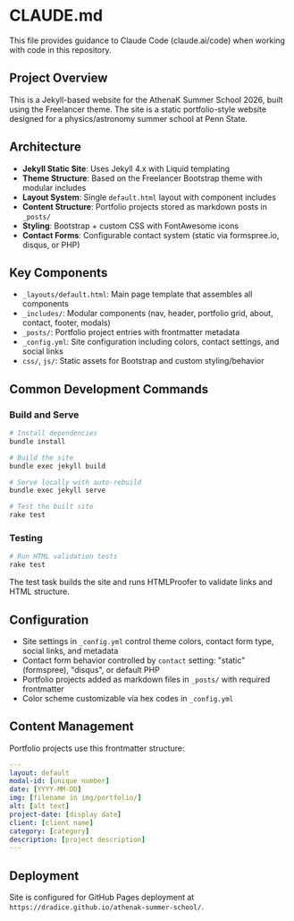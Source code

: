 # CLAUDE.md

This file provides guidance to Claude Code (claude.ai/code) when working with code in this repository.

## Project Overview

This is a Jekyll-based website for the AthenaK Summer School 2026, built using the Freelancer theme. The site is a static portfolio-style website designed for a physics/astronomy summer school at Penn State.

## Architecture

- **Jekyll Static Site**: Uses Jekyll 4.x with Liquid templating
- **Theme Structure**: Based on the Freelancer Bootstrap theme with modular includes
- **Layout System**: Single `default.html` layout with component includes
- **Content Structure**: Portfolio projects stored as markdown posts in `_posts/`
- **Styling**: Bootstrap + custom CSS with FontAwesome icons
- **Contact Forms**: Configurable contact system (static via formspree.io, disqus, or PHP)

## Key Components

- `_layouts/default.html`: Main page template that assembles all components
- `_includes/`: Modular components (nav, header, portfolio grid, about, contact, footer, modals)
- `_posts/`: Portfolio project entries with frontmatter metadata
- `_config.yml`: Site configuration including colors, contact settings, and social links
- `css/`, `js/`: Static assets for Bootstrap and custom styling/behavior

## Common Development Commands

### Build and Serve
```bash
# Install dependencies
bundle install

# Build the site
bundle exec jekyll build

# Serve locally with auto-rebuild
bundle exec jekyll serve

# Test the built site
rake test
```

### Testing
```bash
# Run HTML validation tests
rake test
```

The test task builds the site and runs HTMLProofer to validate links and HTML structure.

## Configuration

- Site settings in `_config.yml` control theme colors, contact form type, social links, and metadata
- Contact form behavior controlled by `contact` setting: "static" (formspree), "disqus", or default PHP
- Portfolio projects added as markdown files in `_posts/` with required frontmatter
- Color scheme customizable via hex codes in `_config.yml`

## Content Management

Portfolio projects use this frontmatter structure:
```yaml
---
layout: default
modal-id: [unique number]
date: [YYYY-MM-DD]
img: [filename in img/portfolio/]
alt: [alt text]
project-date: [display date]
client: [client name]
category: [category]
description: [project description]
---
```

## Deployment

Site is configured for GitHub Pages deployment at `https://dradice.github.io/athenak-summer-school/`.
